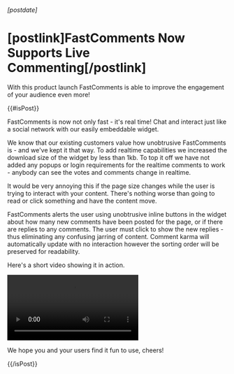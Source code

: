 ###### [postdate]
# [postlink]FastComments Now Supports Live Commenting[/postlink]

With this product launch FastComments is able to improve the engagement of your audience even more!

{{#isPost}}

FastComments is now not only fast - it's real time! Chat and interact just like a social network with our easily embeddable widget.

We know that our existing customers value how unobtrusive FastComments is - and we've kept it that way. To add realtime capabilities we increased
the download size of the widget by less than 1kb. To top it off we have not added any popups or login requirements for the realtime comments to work - anybody
can see the votes and comments change in realtime.

It would be very annoying this if the page size changes while the user is trying to interact with your content. There's nothing worse than going to read or click
something and have the content move.

FastComments alerts the user using unobtrusive inline buttons in the widget about how many new comments have been posted for the page, or if there are replies to any comments. The user must click to show the new
replies - thus eliminating any confusing jarring of content. Comment karma will automatically update with no interaction however the sorting order will be preserved for readability.

Here's a short video showing it in action.

<video src="images/realtime-demo.mp4" autoplay controls loop alt="FastComments Realtime" title="FastComments Realtime"></video>

We hope you and your users find it fun to use, cheers!

{{/isPost}}
